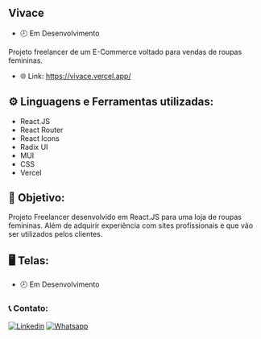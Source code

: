 ## Vivace

- 🕗 Em Desenvolvimento

Projeto freelancer de um E-Commerce voltado para vendas de roupas femininas.

- 🌐 Link: https://vivace.vercel.app/

## ⚙️ Linguagens e Ferramentas utilizadas:

- React.JS
- React Router
- React Icons
- Radix UI
- MUI
- CSS
- Vercel

## 🎯 Objetivo:

Projeto Freelancer desenvolvido em React.JS para uma loja de roupas femininas. Além de adquirir experiência com sites profissionais e que vão ser utilizados pelos clientes.

## 🖥️ Telas:

- 🕗 Em Desenvolvimento

### 📞 Contato:

[![Linkedin](https://img.shields.io/badge/LinkedIn-0077B5?style=for-the-badge&logo=linkedin&logoColor=white)](https://www.linkedin.com/in/danielalmeidadetoledo/)
[![Whatsapp](https://img.shields.io/badge/WhatsApp-25D366?style=for-the-badge&logo=whatsapp&logoColor=white)](https://api.whatsapp.com/send?phone=5515998485252)